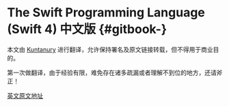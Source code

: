 # The Swift Programming Language \(Swift 4\) 中文版 {#gitbook-}

本文由 [Kuntanury](http://kuntanury.com/) 进行翻译，允许保持署名及原文链接转载，但不得用于商业目的。

第一次做翻译，由于经验有限，难免存在诸多疏漏或者理解不到位的地方，还请斧正！

[英文原文地址](https://developer.apple.com/library/content/documentation/Swift/Conceptual/Swift_Programming_Language/index.html)

